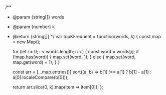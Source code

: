 
/**
 * @param {string[]} words
 * @param {number} k
 * @return {string[]}
 */
var topKFrequent = function(words, k) {
    const map = new Map();
    
    for (let i = 0; i < words.length; i++) {
        const word = words[i];
        if (!map.has(word)) {
            map.set(word, 1);
        } else {
            map.set(word, map.get(word) + 1);
        }
    }
    
    const arr = [...map.entries()].sort((a, b) => b[1] !== a[1] ? b[1] - a[1] : a[0].localeCompare(b[0]));
    
    return arr.slice(0, k).map(item => item[0]);
};
```